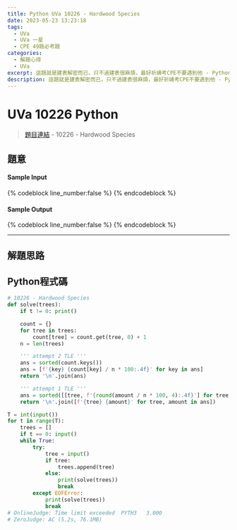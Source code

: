```yaml
---
title: Python UVa 10226 - Hardwood Species
date: 2023-05-23 13:23:18
tags:
  - UVa
  - UVa 一星
  - CPE 49題必考題
categories:
  - 解題心得
  - UVa
excerpt: 這題就是建表解密而已，只不過建表很麻煩，最好祈禱考CPE不要遇到他 - Python UVa 10226 - Hardwood Species 解題心得
description: 這題就是建表解密而已，只不過建表很麻煩，最好祈禱考CPE不要遇到他 - Python UVa 10226 - Hardwood Species 解題心得
---
```

# UVa 10226 Python 

>[題目連結](https://onlinejudge.org/index.php?option=com_onlinejudge&Itemid=8&category=24&page=show_problem&problem=1167) - 10226 - Hardwood Species


## 題意


#### Sample Input 
{% codeblock line_number:false %}
{% endcodeblock %}

#### Sample Output 
{% codeblock line_number:false %}
{% endcodeblock %}

---

## 解題思路


## Python程式碼
```python
# 10226 - Hardwood Species
def solve(trees):
    if t != 0: print()

    count = {}
    for tree in trees:
        count[tree] = count.get(tree, 0) + 1
    n = len(trees)

    ''' attempt 2 TLE '''
    ans = sorted(count.keys())
    ans = [f'{key} {count[key] / n * 100:.4f}' for key in ans]
    return '\n'.join(ans)

    ''' attempt 1 TLE '''
    ans = sorted([[tree, f'{round(amount / n * 100, 4):.4f}'] for tree, amount in count.items()], key=lambda x: x[0])
    return '\n'.join([f'{tree} {amount}' for tree, amount in ans])

T = int(input())
for t in range(T):
    trees = []
    if t == 0: input()
    while True:
        try:
            tree = input()
            if tree: 
                trees.append(tree)
            else: 
                print(solve(trees))
                break
        except EOFError:
            print(solve(trees))
            break
# OnlineJudge: Time limit exceeded	PYTH3	3.000
# ZeroJudge: AC (5.2s, 76.1MB)
```